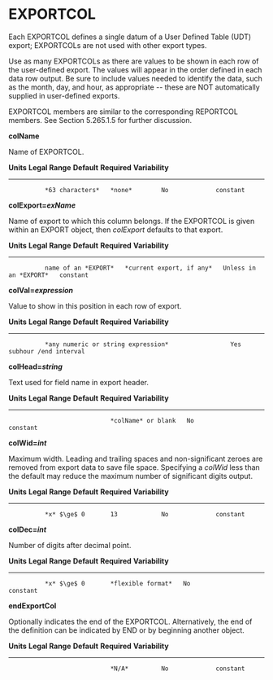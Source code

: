# EXPORTCOL

Each EXPORTCOL defines a single datum of a User Defined Table (UDT) export; EXPORTCOLs are not used with other export types.

Use as many EXPORTCOLs as there are values to be shown in each row of the user-defined export. The values will appear in the order defined in each data row output. Be sure to include values needed to identify the data, such as the month, day, and hour, as appropriate -- these are NOT automatically supplied in user-defined exports.

EXPORTCOL members are similar to the corresponding REPORTCOL members. See Section 5.265.1.5 for further discussion.

**colName**

Name of EXPORTCOL.

  **Units**   **Legal Range**   **Default**   **Required**   **Variability**
  ----------- ----------------- ------------- -------------- -----------------
              *63 characters*   *none*        No             constant

**colExport=*exName***

Name of export to which this column belongs. If the EXPORTCOL is given within an EXPORT object, then *colExport* defaults to that export.

  **Units**   **Legal Range**       **Default**                **Required**            **Variability**
  ----------- --------------------- -------------------------- ----------------------- -----------------
              name of an *EXPORT*   *current export, if any*   Unless in an *EXPORT*   constant

**colVal=*expression***

Value to show in this position in each row of export.

  **Units**   **Legal Range**                      **Default**   **Required**   **Variability**
  ----------- ------------------------------------ ------------- -------------- -----------------------
              *any numeric or string expression*                 Yes            subhour /end interval

**colHead=*string***

Text used for field name in export header.

  **Units**   **Legal Range**   **Default**          **Required**   **Variability**
  ----------- ----------------- -------------------- -------------- -----------------
                                *colName* or blank   No             constant

**colWid=*int***

Maximum width. Leading and trailing spaces and non-significant zeroes are removed from export data to save file space. Specifying a *colWid* less than the default may reduce the maximum number of significant digits output.

  **Units**   **Legal Range**   **Default**   **Required**   **Variability**
  ----------- ----------------- ------------- -------------- -----------------
              *x* $\ge$ 0       13            No             constant

**colDec=*int***

Number of digits after decimal point.

  **Units**   **Legal Range**   **Default**         **Required**   **Variability**
  ----------- ----------------- ------------------- -------------- -----------------
              *x* $\ge$ 0       *flexible format*   No             constant

**endExportCol**

Optionally indicates the end of the EXPORTCOL. Alternatively, the end of the definition can be indicated by END or by beginning another object.

  **Units**   **Legal Range**   **Default**   **Required**   **Variability**
  ----------- ----------------- ------------- -------------- -----------------
                                *N/A*         No             constant



